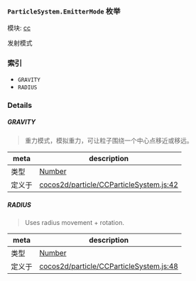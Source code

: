 ### `ParticleSystem.EmitterMode` 枚举



模块: [cc](../modules/cc.md)


发射模式


### 索引
  - `GRAVITY`
  - `RADIUS`

### Details


##### GRAVITY

> 重力模式，模拟重力，可让粒子围绕一个中心点移近或移远。

| meta | description |
|------|-------------|
| 类型 | <a href="https://developer.mozilla.org/en/JavaScript/Reference/Global_Objects/Number" class="crosslink external" target="_blank">Number</a> |
| 定义于 | [cocos2d/particle/CCParticleSystem.js:42](https://github.com/cocos-creator/engine/blob/de46973d0b5edcff4f973186ce89752080cb6b7c/cocos2d/particle/CCParticleSystem.js#L42) |



##### RADIUS

> Uses radius movement + rotation.

| meta | description |
|------|-------------|
| 类型 | <a href="https://developer.mozilla.org/en/JavaScript/Reference/Global_Objects/Number" class="crosslink external" target="_blank">Number</a> |
| 定义于 | [cocos2d/particle/CCParticleSystem.js:48](https://github.com/cocos-creator/engine/blob/de46973d0b5edcff4f973186ce89752080cb6b7c/cocos2d/particle/CCParticleSystem.js#L48) |



